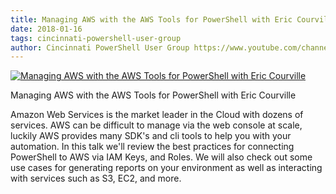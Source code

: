 ```yaml
---
title: Managing AWS with the AWS Tools for PowerShell with Eric Courville
date: 2018-01-16
tags: cincinnati-powershell-user-group
author: Cincinnati PowerShell User Group https://www.youtube.com/channel/UCbmgsFhEEGQcLKIMrClFHLg
---
```


[![Managing AWS with the AWS Tools for PowerShell with Eric Courville](https://i2.ytimg.com/vi/QJDc9wVOPeM/hqdefault.jpg "Managing AWS with the AWS Tools for PowerShell with Eric Courville")](https://www.youtube.com/watch?v=QJDc9wVOPeM)

Managing AWS with the AWS Tools for PowerShell with Eric Courville

Amazon Web Services is the market leader in the Cloud with dozens of services. AWS can be difficult to manage via the web console at scale, luckily AWS provides many SDK's and cli tools to help you with your automation. In this talk we'll review the best practices for connecting PowerShell to AWS via IAM Keys, and Roles. We will also check out some use cases for generating reports on your environment as well as interacting with services such as S3, EC2, and more.
